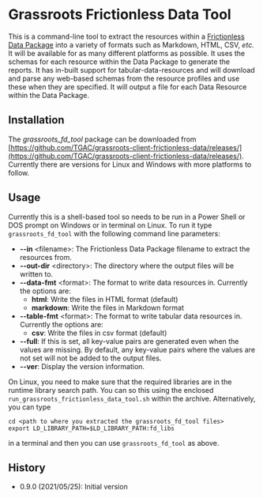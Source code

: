 # Grassroots Frictionless Data Tool

This is a command-line tool to extract the resources within a [Frictionless Data Package](https://frictionlessdata.io/) into a variety of formats such as Markdown, HTML, CSV, *etc.* It will be available for as many different platforms as possible. It uses the schemas for each resource within the Data Package
to generate the reports. It has in-built support for tabular-data-resources and will download and parse any web-based schemas from the resource profiles and use these when they are specified. It will output a file for each Data Resource within the Data Package.

## Installation

The *grassroots_fd_tool* package can be downloaded from [https://github.com/TGAC/grassroots-client-frictionless-data/releases/](https://github.com/TGAC/grassroots-client-frictionless-data/releases/). Currently there are versions for Linux and Windows with more platforms to follow. 


## Usage

Currently this is a shell-based tool so needs to be run in a Power Shell or DOS prompt on Windows or in terminal on Linux. To run it type `grassroots_fd_tool` with the following command line parameters:

 * **--in** \<filename\>: The Frictionless Data Package filename to extract the resources from.
 * **--out-dir** \<directory\>: The directory where the output files will be written to.
 * **--data-fmt** \<format\>: The format to write data resources in. Currently the options are:
    * **html**: Write the files in HTML format (default)
    * **markdown**: Write the files in Markdown format
 * **--table-fmt** \<format\>: The format to write tabular data resources in. Currently the options are:
    * **csv**: Write the files in csv format (default)
 * **--full**: If this is set, all key-value pairs are generated even when the values are missing. By
default, any key-value pairs where the values are not set will not be added to the output files.
 * **--ver**: Display the version information.

On Linux, you need to make sure that the required libraries are in the runtime library search path. You can so this using the enclosed `run_grassroots_frictionless_data_tool.sh` within the archive. Alternatively, you can type 

```
cd <path to where you extracted the grassroots_fd_tool files> 
export LD_LIBRARY_PATH=$LD_LIBRARY_PATH:fd_libs
```

in a terminal and then you can use `grassroots_fd_tool` as above.
 
## History

 * 0.9.0 (2021/05/25): Initial version
